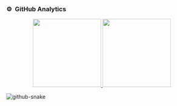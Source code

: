 ### ⚙️ &nbsp;GitHub Analytics

<p align="center">
<a href="https://github.com/TGFT-0">
  <img height="180em" src="https://github-readme-stats-eight-theta.vercel.app/api?username=TGFT-0&show_icons=true&theme=algolia&include_all_commits=true&count_private=true"/>
  <img height="180em" src="https://github-readme-stats-eight-theta.vercel.app/api/top-langs/?username=TGFT-0&layout=compact&langs_count=8&theme=algolia"/>
</a>
</p>
<picture>
  <source media="(prefers-color-scheme: dark)" srcset="github-snake-dark.svg" />
  <source media="(prefers-color-scheme: light)" srcset="github-snake.svg" />
  <img alt="github-snake" src="github-snake.svg" />
</picture>

<!---
TGFT-0/TGFT-0 is a ✨ special ✨ repository because its `README.md` (this file) appears on your GitHub profile.
You can click fthe Preview link to take a look at your changes.
--->
